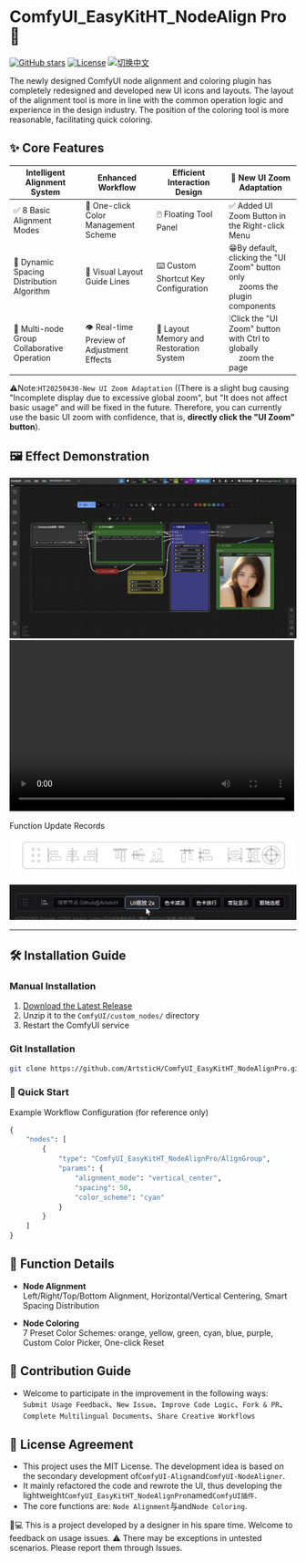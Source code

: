 # ComfyUI_EasyKitHT_NodeAlign Pro 🎨

[![GitHub stars](https://img.shields.io/github/stars/ArtsticH/ComfyUI_EasyKitHT_NodeAlignPro?style=for-the-badge)](https://github.com/ArtsticH/ComfyUI_EasyKitHT_NodeAlignPro/stargazers)
[![License](https://img.shields.io/badge/License-MIT-blue.svg?style=for-the-badge)](LICENSE)
[![切换中文](https://img.shields.io/badge/切换中文-README_ZH.md-blue?style=for-the-badge)](https://github.com/ArtsticH/ComfyUI_EasyKitHT_NodeAlignPro/README_ZH.md)


The newly designed ComfyUI node alignment and coloring plugin has completely redesigned and developed new UI icons and layouts. The layout of the alignment tool is more in line with the common operation logic and experience in the design industry. The position of the coloring tool is more reasonable, facilitating quick coloring.


## ✨ Core Features

| Intelligent Alignment System            | Enhanced Workflow               | 	Efficient Interaction Design             | 🔆 New UI Zoom Adaptation              |
|---------------------------|---------------------------|---------------------------|---------------------------|
| ✅ 8 Basic Alignment Modes        | 🎨 One-click Color Management Scheme      | 🖱️  Floating Tool Panel      | ✅ Added UI Zoom Button in the Right-click Menu     |
| 📐 Dynamic Spacing Distribution Algorithm        | 📏 Visual Layout Guide Lines       | ⌨️ Custom Shortcut Key Configuration       | 😁By default, clicking the "UI Zoom" button only</br>　 zooms the plugin components     |
| 👥 Multi-node Group Collaborative Operation        | 👁️ Real-time Preview of Adjustment Effects        | 💾 Layout Memory and Restoration System     | ❕Click the "UI Zoom" button with Ctrl to globally</br>　 zoom the page    |  

⚠️Note:`HT20250430-New UI Zoom Adaptation`  ((There is a slight bug causing "Incomplete display due to excessive global zoom", but "It does not affect basic usage" and will be fixed in the future. Therefore, you can currently use the basic UI zoom with confidence, that is, **directly click the "UI Zoom" button**).  

## 🖼️ Effect Demonstration

![操作演示](https://raw.githubusercontent.com/ArtsticH/ComfyUI_EasyKitHT_NodeAlignPro/main/Example/NodeAlignPro_demo_S.webp)  
<video src="//player.bilibili.com/player.html?isOutside=true&aid=114426065716534&bvid=BV1V7G9z9EcU&cid=29714745695&p=1" controls="controls" width="500" height="300"></video>  


Function Update Records 

![UI重绘_线稿](https://raw.githubusercontent.com/ArtsticH/ComfyUI_EasyKitHT_NodeAlignPro/main/Example/res/HT20250429-Snipaste_t172802_ArtsticH_Comfyui%E8%8A%82%E7%82%B9%E5%AF%B9%E9%BD%90%E6%8F%92%E4%BB%B6%E4%BC%98%E5%8C%96UI%E9%87%8D%E7%BB%98.webp)  

![HT20250430-新增UI缩放适配](https://raw.githubusercontent.com/ArtsticH/ComfyUI_EasyKitHT_NodeAlignPro/main/Example/res/HT20250430-Snipaste_t172819_ArtsticH_Comfyui节点对齐插件优化UI重绘_新增UI缩放适配.webp)  

---

## 🛠️ Installation Guide

### Manual Installation
1. [Download the Latest Release](https://github.com/ArtsticH/ComfyUI_EasyKitHT_NodeAlignPro/releases)
2. Unzip it to the `ComfyUI/custom_nodes/` directory
3. Restart the ComfyUI service

### Git Installation
```bash
git clone https://github.com/ArtsticH/ComfyUI_EasyKitHT_NodeAlignPro.git custom_nodes/ComfyUI_EasyKitHT_NodeAlignPro
```
### 🚀 Quick Start
Example Workflow Configuration (for reference only)
```python
{
    "nodes": [
        {
            "type": "ComfyUI_EasyKitHT_NodeAlignPro/AlignGroup",
            "params": {
                "alignment_mode": "vertical_center",
                "spacing": 50,
                "color_scheme": "cyan"
            }
        }
    ]
}
```

## 📌 Function Details
- **Node Alignment**  
Left/Right/Top/Bottom Alignment, Horizontal/Vertical Centering, Smart Spacing Distribution

- **Node Coloring**  
7 Preset Color Schemes: orange, yellow, green, cyan, blue, purple, Custom Color Picker, One-click Reset


## 🤝 Contribution Guide
- Welcome to participate in the improvement in the following ways:  
`Submit Usage Feedback`、`New Issue`、`Improve Code Logic`、`Fork & PR`、`Complete Multilingual Documents`、`Share Creative Workflows`

## 📜 License Agreement
- This project uses the MIT License. The development idea is based on the secondary development of`ComfyUI-Align`and`ComfyUI-NodeAligner`.  
- It mainly refactored the code and rewrote the UI, thus developing the lightweight`ComfyUI_EasyKitHT_NodeAlignPro`named`ComfyUI插件`.  
- The core functions are: `Node Alignment`与and`Node Coloring`.


👨💻 This is a project developed by a designer in his spare time. Welcome to feedback on usage issues.
⚠️ There may be exceptions in untested scenarios. Please report them through Issues.